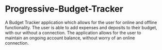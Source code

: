 # Progressive-Budget-Tracker
A Budget Tracker application which allows for the user for online and offline functionality.  The user is able to add expenses and deposits to their budget, with our without a connection.  The application allows for the user to maintain an ongoing account balance, without worry of an online connection.
